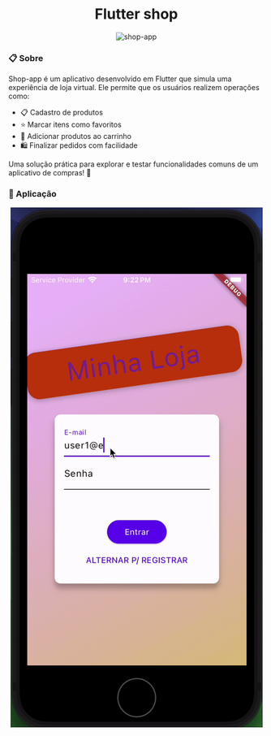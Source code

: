 <h1 align="center"> Flutter shop </h1>

<p align="center">
   <img src="https://skillicons.dev/icons?i=flutter,firebase" alt="shop-app" />
</p>

### :clipboard: Sobre
Shop-app é um aplicativo desenvolvido em Flutter que simula uma experiência de loja virtual. Ele permite que os usuários realizem operações como:

- 📋 Cadastro de produtos  
- ⭐ Marcar itens como favoritos  
- 🛒 Adicionar produtos ao carrinho  
- 🛍️ Finalizar pedidos com facilidade  

Uma solução prática para explorar e testar funcionalidades comuns de um aplicativo de compras! 🚀

### :checkered_flag: Aplicação
<p align="center">
  <img alt="shop" src="https://github.com/Junior580/MyShop/blob/develop/app-shop.gif" />
</p>
